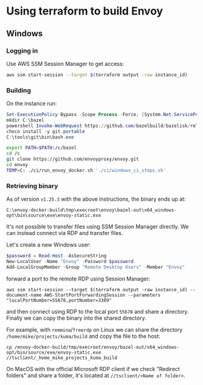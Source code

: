 # Using terraform to build Envoy

## Windows

### Logging in

Use AWS SSM Session Manager to get access:

```bash
aws ssm start-session --target $(terraform output -raw instance_id)
```

### Building

On the instance run:

```powershell
Set-ExecutionPolicy Bypass -Scope Process -Force; [System.Net.ServicePointManager]::SecurityProtocol = [System.Net.ServicePointManager]::SecurityProtocol -bor 3072; iex ((New-Object System.Net.WebClient).DownloadString('https://community.chocolatey.org/install.ps1'))
mkdir C:\bazel
powershell Invoke-WebRequest https://github.com/bazelbuild/bazelisk/releases/latest/download/bazelisk-windows-amd64.exe -OutFile C:\bazel\bazel.exe
choco install -y git.portable
C:\tools\git\bin\bash.exe
```

```bash
export PATH=$PATH:/c/bazel
cd /c
git clone https://github.com/envoyproxy/envoy.git
cd envoy
TEMP=C: ./ci/run_envoy_docker.sh './ci/windows_ci_steps.sh'
```

### Retrieving binary

As of version `v1.25.3` with the above instructions, the binary ends up at:

```
C:\envoy-docker-build\tmp\execroot\envoy\bazel-out\x64_windows-opt\bin\source\exe\envoy-static.exe
```

It's not possible to transfer files using SSM Session Manager directly. We can
instead connect via RDP and transfer files.

Let's create a new Windows user:

```powershell
$password = Read-Host -AsSecureString
New-LocalUser -Name "Envoy" -Password $password
Add-LocalGroupMember -Group "Remote Desktop Users" -Member "Envoy"
```

forward a port to the remote RDP using Session Manager:

```
aws ssm start-session --target $(terraform output -raw instance_id) --document-name AWS-StartPortForwardingSession --parameters "localPortNumber=55678,portNumber=3389"
```

and then connect using RDP to the local port `55678` and share a directory. Finally we can copy the binary into the shared directory.

For example, with `remmina`/`freerdp` on Linux we can share the directory
`/home/mike/projects/kuma/build` and copy the file to the host:

```
cp /envoy-docker-build/tmp/execroot/envoy/bazel-out/x64_windows-opt/bin/source/exe/envoy-static.exe //tsclient/_home_mike_projects_kuma_build
```

On MacOS with the official Microsoft RDP client if we check "Redirect folders" and share a folder, it's located at `//tsclient/<Name of folder>`.
